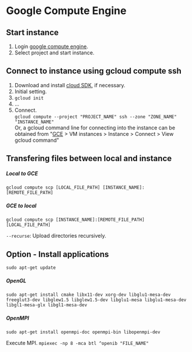 # Google Compute Engine

## Start instance
1. Login [google compute engine][875a6351].
2. Select project and start instance.

## Connect to instance using gcloud compute ssh
1. Download and install [cloud SDK][517812fb], if necessary.
2. Initial setting.
  1. `gcloud init`
  2. ...
3. Connect. <br>
`gcloud compute --project "PROJECT_NAME" ssh --zone "ZONE_NAME" "INSTANCE_NAME"` <br>
Or, a gcloud command line for connecting into the instance can be obtained from "[GCE][875a6351] > VM instances > Instance > Connect > View gcloud command"


## Transfering files between local and instance

##### Local to GCE
`gcloud compute scp [LOCAL_FILE_PATH] [INSTANCE_NAME]:[REMOTE_FILE_PATH]`
##### GCE to local
`gcloud compute scp [INSTANCE_NAME]:[REMOTE_FILE_PATH] [LOCAL_FILE_PATH]
`

`--recurse`: Upload directories recursively. 

## Option - Install applications
`sudo apt-get update`

##### OpenGL
`sudo apt-get install cmake libx11-dev xorg-dev libglu1-mesa-dev freeglut3-dev libglew1.5 libglew1.5-dev libglu1-mesa libglu1-mesa-dev libgl1-mesa-glx libgl1-mesa-dev`

##### OpenMPI
`sudo apt-get install openmpi-doc openmpi-bin libopenmpi-dev`

Execute MPI.
`mpiexec -np 8 -mca btl ^openib "FILE_NAME"`

[517812fb]: https://cloud.google.com/sdk/ "Cloud SDK"
[875a6351]: https://cloud.google.com/compute/ "google compute engine"
